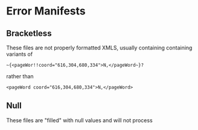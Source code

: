 # Error Manifests

## Bracketless

These files are not properly formatted XMLS, usually containing containing variants of

    ~{<pageWor!!coord="616,304,680,334">N,</pageWord~}?

rather than 

    <pageWord coord="616,304,680,334">N,</pageWord>
    
## Null

These files are "filled" with null values and will not process
